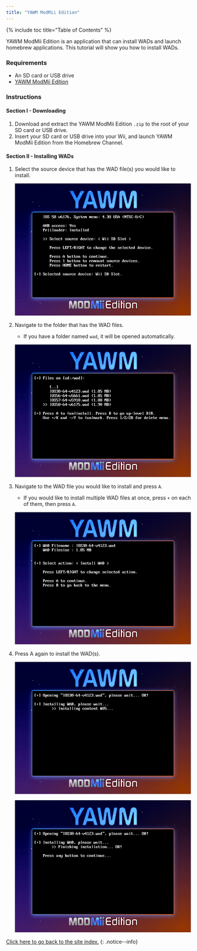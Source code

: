```yaml
---
title: "YAWM ModMii Edition"
---
```


{% include toc title="Table of Contents" %}

YAWM ModMii Edition is an application that can install WADs and launch homebrew applications.
This tutorial will show you how to install WADs.

### Requirements
* An SD card or USB drive
* [YAWM ModMii Edition](https://oscwii.org/library/app/yawmme)

### Instructions

#### Section I - Downloading

1. Download and extract the YAWM ModMii Edition `.zip` to the root of your SD card or USB drive.
1. Insert your SD card or USB drive into your Wii, and launch YAWM ModMii Edition from the Homebrew Channel.

#### Section II - Installing WADs

1. Select the source device that has the WAD file(s) you would like to install.

    ![Selecting source device](/images/homebrew/yawmME/source_device.png)

1. Navigate to the folder that has the WAD files.
    + If you have a folder named `wad`, it will be opened automatically.

    ![Selecting WAD file](/images/homebrew/yawmME/file_selection.png)

1. Navigate to the WAD file you would like to install and press `A`.
    + If you would like to install multiple WAD files at once, press `+` on each of them, then press `A`.

    ![WAD options](/images/homebrew/yawmME/install_wad.png)

1. Press A again to install the WAD(s).

    ![Installing WAD](/images/homebrew/yawmME/installing_wad.png)

    ![Installing WAD OK](/images/homebrew/yawmME/installing_wad_ok.png)

[Click here to go back to the site index.](site-navigation)
{: .notice--info}
